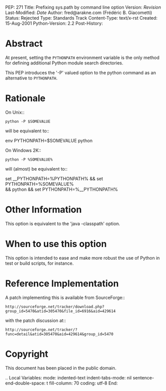 PEP: 271 Title: Prefixing sys.path by command line option Version:
$Revision$ Last-Modified: $Date$ Author: fred\@arakne.com (Frédéric B.
Giacometti) Status: Rejected Type: Standards Track Content-Type:
text/x-rst Created: 15-Aug-2001 Python-Version: 2.2 Post-History:

Abstract
========

At present, setting the `PYTHONPATH` environment variable is the only
method for defining additional Python module search directories.

This PEP introduces the '-P' valued option to the python command as an
alternative to `PYTHONPATH`.

Rationale
=========

On Unix::

    python -P $SOMEVALUE

will be equivalent to::

env PYTHONPATH=\$SOMEVALUE python

On Windows 2K::

    python -P %SOMEVALUE%

will (almost) be equivalent to::

set \_\_PYTHONPATH=%PYTHONPATH% && set PYTHONPATH=%SOMEVALUE%\
&& python && set PYTHONPATH=%\_\_PYTHONPATH%

Other Information
=================

This option is equivalent to the 'java -classpath' option.

When to use this option
=======================

This option is intended to ease and make more robust the use of Python
in test or build scripts, for instance.

Reference Implementation
========================

A patch implementing this is available from SourceForge::

    http://sourceforge.net/tracker/download.php?group_id=5470&atid=305470&file_id=6916&aid=429614

with the patch discussion at::

    http://sourceforge.net/tracker/?func=detail&atid=305470&aid=429614&group_id=5470

Copyright
=========

This document has been placed in the public domain.

.. Local Variables: mode: indented-text indent-tabs-mode: nil
sentence-end-double-space: t fill-column: 70 coding: utf-8 End:
